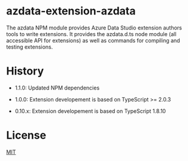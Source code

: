# azdata-extension-azdata
The azdata NPM module provides Azure Data Studio extension authors tools to write extensions. It provides the azdata.d.ts node module (all accessible API for extensions) as well as commands for compiling and testing extensions.

# History

* 1.1.0: Updated NPM dependencies

* 1.0.0: Extension developement is based on TypeScript >= 2.0.3

* 0.10.x: Extension developement is based on TypeScript 1.8.10

# License
[MIT](LICENSE)

